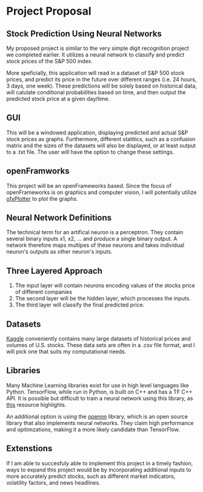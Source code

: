 # Project Proposal
## Stock Prediction Using Neural Networks
My proposed project is similar to the very simple digit recognition project we completed earlier. It utilizes a neural network to classify and predict stock prices of the S&P 500 index.

More speficially, this application will read in a dataset of S&P 500 stock prices, and predict its price in the future over different ranges (i.e. 24 hours, 3 days, one week). These predictions will be solely based on historical data, will calulate conditional probabilities based on time, and then output the predicted stock price at a given day/time. 

## GUI
This will be a windowed application, displaying predicted and actual S&P stock prices as graphs. Furthermore, different statitics, such as a confusion matrix and the sizes of the datasets will also be displayed, or at least output to a .txt file. The user will have the option to change these settings. 

## openFramworks
This project will be an openFrameworks based. Since the focus of openFrameworks is on graphics and computer vision, I will potentially utilize [ofxPlotter](https://github.com/yeswecan/ofxPlotter) to plot the graphs. 

## Neural Network Definitions
The technical term for an artifical neuron is a perceptron. They contain several binary inputs x1, x2, ... and produce a single binary output. A network therefore maps multipes of these neurons and takes individual neuron's outputs as other neuron's inputs. 

## Three Layered Approach
1. The input layer will contain neurons encoding values of the stocks price of different companies
2. The second layer will be the hidden layer, which processes the inputs. 
3. The third layer will classify the final predicted price. 

## Datasets
[Kaggle](https://www.kaggle.com/borismarjanovic/price-volume-data-for-all-us-stocks-etfs) conveniently contains many large datasets of historical prices and volumes of U.S. stocks. These data sets are often in a .csv file format, and I will pick one that suits my computational needs. 

## Libraries
Many Machine Learning libraries exist for use in high level languages like Python. TensorFlow, while run in Python, is built on C++ and has a TF C++ API. It is possible but difficult to train a neural network using this library, as [this](https://matrices.io/training-a-deep-neural-network-using-only-tensorflow-c/) resource highlights. 

An additional option is using the [opennn](http://www.opennn.net/) library, which is an open source library that also implements neural networks. They claim high performance and opitimzations, making it a more likely candidate than TensorFlow. 

## Extenstions
If I am able to succesfuly able to implement this project in a timely fashion, ways to expand this project would be by incorporating additional inputs to more accurately predict stocks, such as different market indicators, volatility factors, and news headlines. 
